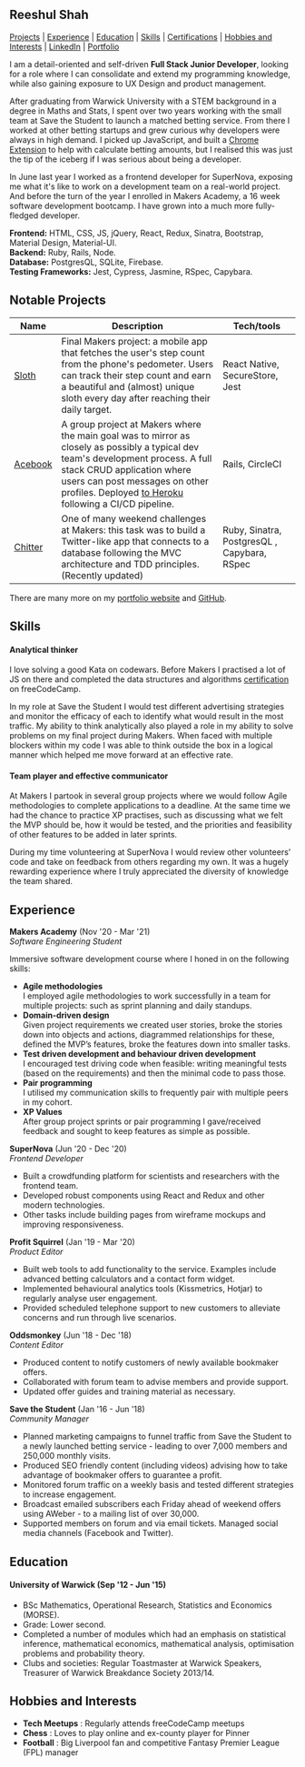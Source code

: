 ## Reeshul Shah

[Projects](#projects) | [Experience](#experience) | [Education](#education) | [Skills](#skills) | [Certifications](#certifications) | [Hobbies and Interests](#hobbies-and-interests) | [LinkedIn](http://www.linkedin.com/in/reeshul) | [Portfolio](https://reeshul.com)

I am a detail-oriented and self-driven **Full Stack Junior Developer**, looking for a role where I can consolidate and extend my programming knowledge, while also gaining exposure to UX Design and product management.

After graduating from Warwick University with a STEM background in a degree in Maths and Stats, I spent over two years working with the small team at Save the Student to launch a matched betting service. From there I worked at other betting startups and grew curious why developers were always in high demand. I picked up JavaScript, and built a [Chrome Extension](https://chrome.google.com/webstore/detail/cheeky-betting-plugin/pkklclgbjgmbcdbdfcifffbegblnpabc/related) to help with calculate betting amounts, but I realised this was just the tip of the iceberg if I was serious about being a developer.

In June last year I worked as a frontend developer for SuperNova, exposing me what it's like to work on a development team on a real-world project. And before the turn of the year I enrolled in Makers Academy, a 16 week software development bootcamp. I have grown into a much more fully-fledged developer.

**Frontend:** HTML, CSS, JS, jQuery, React, Redux, Sinatra, Bootstrap, Material Design, Material-UI.  
**Backend:** Ruby, Rails, Node.   
**Database:** PostgresQL, SQLite, Firebase.   
**Testing Frameworks:**  Jest, Cypress, Jasmine, RSpec, Capybara.  

## Notable Projects

| Name                         | Description       | Tech/tools        |
| ---------------------------- | ----------------- | ----------------- |
| [Sloth](https://github.com/reeshul/sloth)           | Final Makers project: a mobile app that fetches the user's step count from the phone's pedometer. Users can track their step count and earn a beautiful and (almost) unique sloth every day after reaching their daily target. | React Native, SecureStore, Jest |
| [Acebook](https://github.com/reeshul/acebook)           | A group project at Makers where the main goal was to mirror as closely as possibly a typical dev team's development process. A full stack CRUD application where users can post messages on other profiles. Deployed [to Heroku](http://hemo-acebook.herokuapp.com/) following a CI/CD pipeline.  | Rails, CircleCI |
| [Chitter](https://github.com/reeshul/chitter)           | One of many weekend challenges at Makers: this task was to build a Twitter-like app that connects to a database following the MVC architecture and TDD principles. (Recently updated) | Ruby, Sinatra, PostgresQL , Capybara, RSpec|

There are many more on my [portfolio website](https://reeshul.com) and [GitHub](https://github.com/Reeshul?tab=repositories). 

## Skills

#### Analytical thinker

I love solving a good Kata on codewars. Before Makers I practised a lot of JS on there and completed the data structures and algorithms [certification](https://www.freecodecamp.org/certification/reeshul/javascript-algorithms-and-data-structures) on freeCodeCamp.

In my role at Save the Student I would test different advertising strategies and monitor the efficacy of each to identify what would result in the most traffic. My ability to think analytically also played a role in my ability to solve problems on my final project during Makers. When faced with multiple blockers within my code I was able to think outside the box in a logical manner which helped me move forward at an effective rate.

#### Team player and effective communicator

At Makers I partook in several group projects where we would follow Agile methodologies to complete applications to a deadline. At the same time we had the chance to practice XP practises, such as discussing what we felt the MVP should be, how it would be tested, and the priorities and feasibility of other features to be added in later sprints.

During my time volunteering at SuperNova I would review other volunteers’ code and take on feedback from others regarding my own. It was a hugely rewarding experience where I truly appreciated the diversity of knowledge the team shared.

## Experience

**Makers Academy** (Nov '20 - Mar '21)  
_Software Engineering Student_

Immersive software development course where I honed in on the following skills:

- **Agile methodologies**<br />
I employed agile methodologies to work successfully in a team for multiple projects: such as sprint planning and daily standups.
- **Domain-driven design**<br />
Given project requirements we created user stories, broke the stories down into objects and actions, diagrammed relationships for these, defined the MVP’s features, broke the features down into smaller tasks. 
- **Test driven development and behaviour driven development**<br />
I encouraged test driving code when feasible: writing meaningful tests (based on the requirements) and then the minimal code to pass those.
- **Pair programming**<br />
I utilised my communication skills to frequently pair with multiple peers in my cohort.
- **XP Values**<br />
After group project sprints or pair programming I gave/received feedback and sought to keep features as simple as possible.

**SuperNova** (Jun '20 - Dec '20)  
_Frontend Developer_

- Built a crowdfunding platform for scientists and researchers with the frontend team.
- Developed robust components using React and Redux and other modern technologies.
- Other tasks include building pages from wireframe mockups and improving responsiveness.

**Profit Squirrel** (Jan '19 - Mar '20)  
_Product Editor_

- Built web tools to add functionality to the service. Examples include advanced betting calculators and a contact form widget.
- Implemented behavioural analytics tools (Kissmetrics, Hotjar) to regularly analyse user engagement.
- Provided scheduled telephone support to new customers to alleviate concerns and run through live scenarios.

**Oddsmonkey** (Jun '18 - Dec '18)  
_Content Editor_

- Produced content to notify customers of newly available bookmaker offers.
- Collaborated with forum team to advise members and provide support.
- Updated offer guides and training material as necessary.

**Save the Student** (Jan '16 - Jun '18)  
_Community Manager_

- Planned marketing campaigns to funnel traffic from Save the Student to a newly launched betting service - leading to over 7,000 members and 250,000 monthly visits.
- Produced SEO friendly content (including videos) advising how to take advantage of bookmaker offers to guarantee a profit.
- Monitored forum traffic on a weekly basis and tested different strategies to increase engagement.
- Broadcast emailed subscribers each Friday ahead of weekend offers using AWeber - to a mailing list of over 30,000.
- Supported members on forum and via email tickets. Managed social media channels (Facebook and Twitter).

## Education

#### University of Warwick (Sep '12 - Jun '15)

- BSc Mathematics, Operational Research, Statistics and Economics (MORSE).
- Grade: Lower second.
- Completed a number of modules which had an emphasis on statistical inference, mathematical economics, mathematical analysis, optimisation problems and probability theory.
- Clubs and societies: Regular Toastmaster at Warwick Speakers, Treasurer of Warwick Breakdance Society 2013/14.


## Hobbies and Interests

- **Tech Meetups** : Regularly attends freeCodeCamp meetups
- **Chess** : Loves to play online and ex-county player for Pinner
- **Football** : Big Liverpool fan and competitive Fantasy Premier League (FPL) manager
